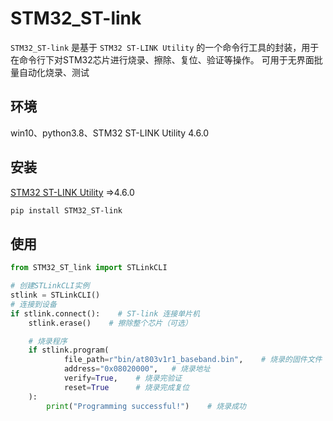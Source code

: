 # STM32_ST-link

`STM32_ST-link` 是基于 `STM32 ST-LINK Utility` 的一个命令行工具的封装，用于在命令行下对STM32芯片进行烧录、擦除、复位、验证等操作。
可用于无界面批量自动化烧录、测试
## 环境
 win10、python3.8、STM32 ST-LINK Utility 4.6.0

## 安装
[STM32 ST-LINK Utility](https://www.st.com/zh/development-tools/stsw-link004.html) =>4.6.0
```bash
pip install STM32_ST-link
```
## 使用
```python
from STM32_ST_link import STLinkCLI

# 创建STLinkCLI实例
stlink = STLinkCLI()
# 连接到设备
if stlink.connect():    # ST-link 连接单片机
    stlink.erase()    # 擦除整个芯片（可选）

    # 烧录程序
    if stlink.program(
            file_path=r"bin/at803v1r1_baseband.bin",    # 烧录的固件文件
            address="0x08020000",   # 烧录地址
            verify=True,    # 烧录完验证
            reset=True      # 烧录完成复位
    ):
        print("Programming successful!")    # 烧录成功
```
